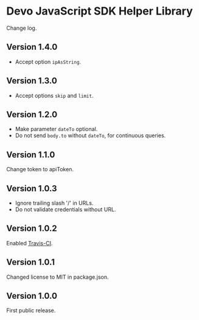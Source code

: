 # Devo JavaScript SDK Helper Library

Change log.

## Version 1.4.0

* Accept option `ipAsString`.

## Version 1.3.0

* Accept options `skip` and `limit`.

## Version 1.2.0

* Make parameter `dateTo` optional.
* Do not send `body.to` without `dateTo`, for continuous queries.

## Version 1.1.0

Change token to apiToken.

## Version 1.0.3

* Ignore trailing slash '/' in URLs.
* Do not validate credentials without URL.

## Version 1.0.2

Enabled [Travis-CI](https://travis-ci.com/DevoInc/js-helper).

## Version 1.0.1

Changed license to MIT in package.json.

## Version 1.0.0

First public release.

